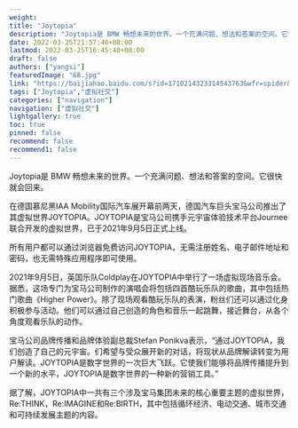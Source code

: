 ```yaml
---
weight: 
title: "Joytopia"
description: "Joytopia是 BMW 畅想未来的世界。一个充满问题、想法和答案的空间。它很快就会回来。"
date: 2022-03-25T21:57:40+08:00
lastmod: 2022-03-25T16:45:40+08:00
draft: false
authors: ["yangsi"]
featuredImage: "68.jpg"
link: "https://baijiahao.baidu.com/s?id=1710214323314543763&wfr=spider&for=pc"
tags: ["Joytopia","虚拟社交"]
categories: ["navigation"]
navigation: ["虚拟社交"]
lightgallery: true
toc: true
pinned: false
recommend: false
recommend1: false
---
```


Joytopia是 BMW 畅想未来的世界。一个充满问题、想法和答案的空间。它很快就会回来。

在德国慕尼黑IAA Mobility国际汽车展开幕前两天，德国汽车巨头宝马公司推出了其虚拟世界JOYTOPIA。JOYTOPIA是宝马公司携手元宇宙体验技术平台Journee联合开发的虚拟世界，已于2021年9月5日正式上线。

所有用户都可以通过浏览器免费访问JOYTOPIA，无需注册姓名、电子邮件地址和密码，也无需特殊应用程序即可使用。

2021年9月5日，英国乐队Coldplay在JOYTOPIA中举行了一场虚拟现场音乐会。据悉，这场专门为宝马公司制作的演唱会将包括四首酷玩乐队的歌曲，其中包括热门歌曲《Higher Power》。除了现场观看酷玩乐队的表演，粉丝们还可以通过化身积极参与活动。他们可以通过自己创造的角色和音乐一起跳舞，接近舞台，从各个角度观看乐队的动作。

宝马公司品牌传播和品牌体验副总裁Stefan Ponikva表示，“通过JOYTOPIA，我们创造了自己的元宇宙。们希望与受众展开新的对话，将现状从品牌解读转变为用户解读。JOYTOPIA是数字世界的一次巨大飞跃。它使我们能够将品牌传播提升到一个新的水平，JOYTOPIA是数字世界的一种新的营销工具。”

据了解，JOYTOPIA中一共有三个涉及宝马集团未来的核心重要主题的虚拟世界，Re:THINK，Re:IMAGINE和Re:BIRTH，其中包括循环经济、电动交通、城市交通和可持续发展主题的内容。